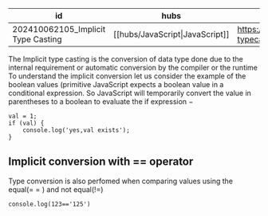 
| id                                 | hubs                            | source                                                           |
| ---------------------------------- | ------------------------------- | ---------------------------------------------------------------- |
| 202410062105_Implicit Type Casting | [[hubs/JavaScript\|JavaScript]] | https://www.tutorialspoint.com/explain-typecasting-in-javascript |
The Implicit type casting is the conversion of data type done due to the internal requirement or automatic conversion by the compiler or the runtime
To understand the implicit conversion let us consider the example of the boolean values (primitive
JavaScript expects a boolean value in a conditional expression. So JavaScript will temporarily convert the value in parentheses to a boolean to evaluate the if expression −
```
val = 1;
if (val) {
	console.log('yes,val exists');
}
```
## Implicit conversion with == operator

Type conversion is also perfomed when comparing values using the equal(= = ) and not equal(!=)
```
console.log(123=='125')
```